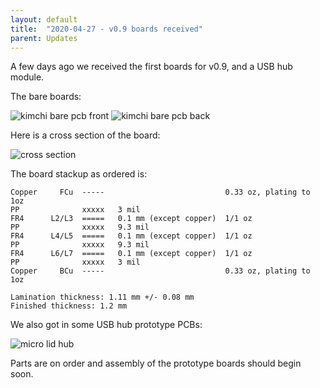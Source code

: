 ```yaml
---
layout: default
title:  "2020-04-27 - v0.9 boards received"
parent: Updates
---
```

A few days ago we received the first boards for v0.9, and a USB hub module.

The bare boards:

![kimchi bare pcb front](/kimchi-micro/images/2020-04-27/bare-v09-front.jpg)
![kimchi bare pcb back](/kimchi-micro/images/2020-04-27/bare-v09-back.jpg)

Here is a cross section of the board:

![cross section](/kimchi-micro/images/2020-04-27/v09-cross-section.jpg)

The board stackup as ordered is:

```
Copper     FCu  -----                           0.33 oz, plating to 1oz
PP              xxxxx   3 mil
FR4      L2/L3  =====   0.1 mm (except copper)  1/1 oz
PP              xxxxx   9.3 mil
FR4      L4/L5  =====   0.1 mm (except copper)  1/1 oz
PP              xxxxx   9.3 mil
FR4      L6/L7  =====   0.1 mm (except copper)  1/1 oz
PP              xxxxx   3 mil
Copper     BCu  -----                           0.33 oz, plating to 1oz

Lamination thickness: 1.11 mm +/- 0.08 mm
Finished thickness: 1.2 mm
```

We also got in some USB hub prototype PCBs:

![micro lid hub](/kimchi-micro/images/2020-04-27/usb-uhub.jpg)

Parts are on order and assembly of the prototype boards should begin soon.
